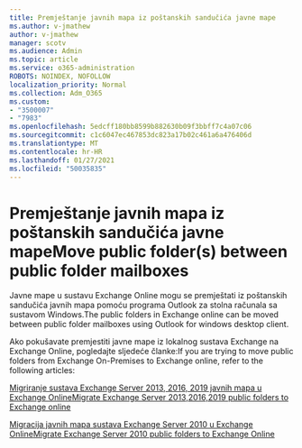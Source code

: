 ```yaml
---
title: Premještanje javnih mapa iz poštanskih sandučića javne mape
ms.author: v-jmathew
author: v-jmathew
manager: scotv
ms.audience: Admin
ms.topic: article
ms.service: o365-administration
ROBOTS: NOINDEX, NOFOLLOW
localization_priority: Normal
ms.collection: Adm_O365
ms.custom:
- "3500007"
- "7983"
ms.openlocfilehash: 5edcff180bb8599b882630b09f3bbff7c4a07c06
ms.sourcegitcommit: c1c6047ec467853dc823a17b02c461a6a476406d
ms.translationtype: MT
ms.contentlocale: hr-HR
ms.lasthandoff: 01/27/2021
ms.locfileid: "50035835"
---
```

# <a name="move-public-folders-between-public-folder-mailboxes"></a><span data-ttu-id="9ef30-102">Premještanje javnih mapa iz poštanskih sandučića javne mape</span><span class="sxs-lookup"><span data-stu-id="9ef30-102">Move public folder(s) between public folder mailboxes</span></span>

<span data-ttu-id="9ef30-103">Javne mape u sustavu Exchange Online mogu se premještati iz poštanskih sandučića javnih mapa pomoću programa Outlook za stolna računala sa sustavom Windows.</span><span class="sxs-lookup"><span data-stu-id="9ef30-103">The public folders in Exchange online can be moved between public folder mailboxes using Outlook for windows desktop client.</span></span>

<span data-ttu-id="9ef30-104">Ako pokušavate premjestiti javne mape iz lokalnog sustava Exchange na Exchange Online, pogledajte sljedeće članke:</span><span class="sxs-lookup"><span data-stu-id="9ef30-104">If you are trying to move public folders from Exchange On-Premises to Exchange online, refer to the following articles:</span></span>

[<span data-ttu-id="9ef30-105">Migriranje sustava Exchange Server 2013, 2016, 2019 javnih mapa u Exchange Online</span><span class="sxs-lookup"><span data-stu-id="9ef30-105">Migrate Exchange Server 2013,2016,2019 public folders to Exchange online</span></span>](https://aka.ms/ModernPFToEXO)

[<span data-ttu-id="9ef30-106">Migracija javnih mapa sustava Exchange Server 2010 u Exchange Online</span><span class="sxs-lookup"><span data-stu-id="9ef30-106">Migrate Exchange Server 2010 public folders to Exchange Online</span></span>](https://aka.ms/LegacyPFToEXO)
